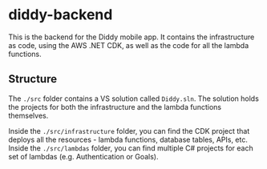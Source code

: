 # diddy-backend

This is the backend for the Diddy mobile app. It contains the infrastructure as code, using the AWS .NET CDK, as well as the code for all the lambda functions.

## Structure

The `./src` folder contains a VS solution called  `Diddy.sln`. The solution holds the projects for both the infrastructure and the lambda functions themselves.

Inside the `./src/infrastructure` folder, you can find the CDK project that deploys all the resources - lambda functions, database tables, APIs, etc.
Inside the `./src/lambdas` folder, you can find multiple C# projects for each set of lambdas (e.g. Authentication or Goals). 
